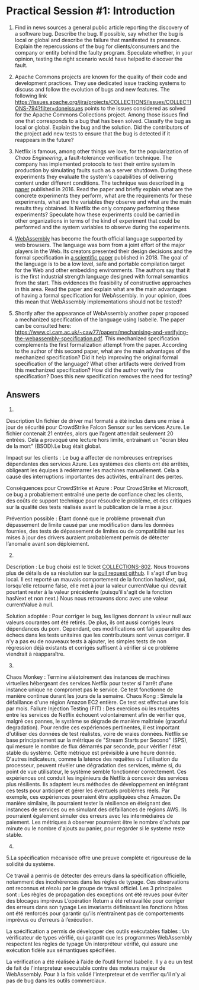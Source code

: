 # Practical Session #1: Introduction

1. Find in news sources a general public article reporting the discovery of a software bug. Describe the bug. If possible, say whether the bug is local or global and describe the failure that manifested its presence. Explain the repercussions of the bug for clients/consumers and the company or entity behind the faulty program. Speculate whether, in your opinion, testing the right scenario would have helped to discover the fault.

2. Apache Commons projects are known for the quality of their code and development practices. They use dedicated issue tracking systems to discuss and follow the evolution of bugs and new features. The following link https://issues.apache.org/jira/projects/COLLECTIONS/issues/COLLECTIONS-794?filter=doneissues points to the issues considered as solved for the Apache Commons Collections project. Among those issues find one that corresponds to a bug that has been solved. Classify the bug as local or global. Explain the bug and the solution. Did the contributors of the project add new tests to ensure that the bug is detected if it reappears in the future?

3. Netflix is famous, among other things we love, for the popularization of *Chaos Engineering*, a fault-tolerance verification technique. The company has implemented protocols to test their entire system in production by simulating faults such as a server shutdown. During these experiments they evaluate the system's capabilities of delivering content under different conditions. The technique was described in [a paper](https://arxiv.org/ftp/arxiv/papers/1702/1702.05843.pdf) published in 2016. Read the paper and briefly explain what are the concrete experiments they perform, what are the requirements for these experiments, what are the variables they observe and what are the main results they obtained. Is Netflix the only company performing these experiments? Speculate how these experiments could be carried in other organizations in terms of the kind of experiment that could be performed and the system variables to observe during the experiments.

4. [WebAssembly](https://webassembly.org/) has become the fourth official language supported by web browsers. The language was born from a joint effort of the major players in the Web. Its creators presented their design decisions and the formal specification in [a scientific paper](https://people.mpi-sws.org/~rossberg/papers/Haas,%20Rossberg,%20Schuff,%20Titzer,%20Gohman,%20Wagner,%20Zakai,%20Bastien,%20Holman%20-%20Bringing%20the%20Web%20up%20to%20Speed%20with%20WebAssembly.pdf) published in 2018. The goal of the language is to be a low level, safe and portable compilation target for the Web and other embedding environments. The authors say that it is the first industrial strength language designed with formal semantics from the start. This evidences the feasibility of constructive approaches in this area. Read the paper and explain what are the main advantages of having a formal specification for WebAssembly. In your opinion, does this mean that WebAssembly implementations should not be tested? 

5.  Shortly after the appearance of WebAssembly another paper proposed a mechanized specification of the language using Isabelle. The paper can be consulted here: https://www.cl.cam.ac.uk/~caw77/papers/mechanising-and-verifying-the-webassembly-specification.pdf. This mechanized specification complements the first formalization attempt from the paper. According to the author of this second paper, what are the main advantages of the mechanized specification? Did it help improving the original formal specification of the language? What other artifacts were derived from this mechanized specification? How did the author verify the specification? Does this new specification removes the need for testing?

## Answers

1.
Description
Un fichier de driver mal formaté a été inclus dans une mise à jour de sécurité pour CrowdStrike Falcon Sensor sur les services Azure. Le fichier contenait 21 entrées, alors que l’agent attendait seulement 20 entrées. Cela a provoqué une lecture hors limite, entraînant un "écran bleu de la mort" (BSOD).Le bug était global.

Impact sur les clients :
Le bug a affecter de nombreuses entreprises dépendantes des services Azure. Les systèmes des clients ont été arrêtés, obligeant les équipes à redémarrer les machines manuellement. Cela a causé des interruptions importantes des activités, entraînant des pertes.

Conséquences pour CrowdStrike et Azure :
Pour CrowdStrike et Microsoft, ce bug a probablement entraîné une perte de confiance chez les clients, des coûts de support technique pour résoudre le problème, et des critiques sur la qualité des tests réalisés avant la publication de la mise à jour.

Prévention possible :
Étant donné que le problème provenait d’un dépassement de limite causé par une modification dans les données fournies, des tests de dépassement de limites ou de compatibilité sur les mises à jour des drivers auraient probablement permis de détecter l’anomalie avant son déploiement.

2.
Description :
Le bug choisi est le ticket [COLLECTIONS-802](https://issues.apache.org/jira/browse/COLLECTIONS-802). Nous trouvons plus de détails de sa résolution sur la [pull request github](https://github.com/apache/commons-collections/pull/300).
Il s'agit d'un bug local. Il est reporté un mauvais comportement
de la fonction hasNext, qui, lorsqu'elle retourne false, elle met à jour la valeur currentValue qui devrait pourtant rester à la valeur précédente (puisqu'il s'agit de la fonction hasNext et non next.) Nous nous retrouvons donc avec une valeur currentValue à null. 

Solution adoptée : 
Pour corriger le bug, les lignes donnant la valeur null aux valeurs courantes ont été retirés. De plus, ils ont aussi corrigés leurs dépendances du pom. Cependant, ces modifications ont fait apparaître des échecs dans les tests unitaires que les contributeurs sont venus corriger. 
Il n'y a pas eu de nouveaux tests à ajouter, les simples tests de non régression déjà existants et corrigés suffisent à vérifier si ce problème viendrait à réapparaître.

3.
Chaos Monkey : Termine aléatoirement des instances de machines virtuelles hébergeant des services Netflix pour tester si l'arrêt d'une instance unique ne compromet pas le service. Ce test fonctionne de manière continue durant les jours de la semaine.
Chaos Kong : Simule la défaillance d'une région Amazon EC2 entière. Ce test est effectué une fois par mois.
Failure Injection Testing (FIT) : Des exercices où les requêtes entre les services de Netflix échouent volontairement afin de vérifier que, malgré ces pannes, le système se dégrade de manière maîtrisée (graceful degradation).
Pour rendre ces expériences pertinentes, il est important d'utiliser des données de test réalistes, voire de vraies données.
Netflix se base principalement sur la métrique de "Stream Starts per Second" (SPS), qui mesure le nombre de flux démarrés par seconde, pour vérifier l'état stable du système. Cette métrique est prévisible à une heure donnée. D'autres indicateurs, comme la latence des requêtes ou l'utilisation du processeur, peuvent révéler une dégradation des services, même si, du point de vue utilisateur, le système semble fonctionner correctement.
Ces expériences ont conduit les ingénieurs de Netflix à concevoir des services plus résilients. Ils adaptent leurs méthodes de développement en intégrant ces tests pour anticiper et gérer les éventuels problèmes réels.
Par exemple, ces expériences pourraient être appliquées chez Amazon. De manière similaire, ils pourraient tester la résilience en éteignant des instances de services ou en simulant des défaillances de régions AWS. Ils pourraient également simuler des erreurs avec les intermédiaires de paiement. Les métriques à observer pourraient être le nombre d'achats par minute ou le nombre d'ajouts au panier, pour regarder si le systeme reste stable.

4.
5.La spécification mécanisée offre une preuve complète et rigoureuse de la solidité du système.

Ce travail a permis de détecter des erreurs dans la spécification officielle, notamment des incohérences dans les règles de typage. Ces observations ont reconnus et résolu par le groupe de travail officiel.
Les 3 principales sont :
Les règles de propagation des exceptions ont été revues pour éviter des blocages imprévus
L’opération Return a été retravaillée pour corriger des erreurs dans son typage
Les invariants définissant les fonctions hôtes ont été renforcés pour garantir qu’ils n’entraînent pas de comportements imprévus ou d’erreurs à l’exécution.

La spécification a permis de développer des outils exécutables fiables : 
Un vérificateur de types vérifié, qui garantit que les programmes WebAssembly respectent les règles de typage 
Un interpréteur vérifié, qui assure une exécution fidèle aux sémantiques spécifiées.

La vérification a été réalisée à l’aide de l’outil formel Isabelle. Il y a eu un test de fait de l'interpreteur executable contre des moteurs majeur de WebAssembly. Pour à la fois validé l'interpreteur et de verrifier qu'il n'y ai pas de bug dans les outils commerciaux.  
